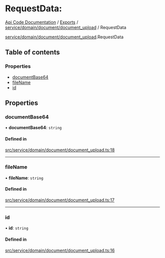 # RequestData: 
 
[Api Code Documentation](../README.md) / [Exports](../modules.md) / [service/domain/document/document\_upload](../modules/service_domain_document_document_upload.md) / RequestData

[service/domain/document/document\_upload](../modules/service_domain_document_document_upload.md).RequestData

## Table of contents

### Properties

- [documentBase64](service_domain_document_document_upload.RequestData.md#documentbase64)
- [fileName](service_domain_document_document_upload.RequestData.md#filename)
- [id](service_domain_document_document_upload.RequestData.md#id)

## Properties

### documentBase64

• **documentBase64**: `string`

#### Defined in

[src/service/domain/document/document_upload.ts:18](https://github.com/openkfw/TruBudget/blob/3b9e793/api/src/service/domain/document/document_upload.ts#L18)

___

### fileName

• **fileName**: `string`

#### Defined in

[src/service/domain/document/document_upload.ts:17](https://github.com/openkfw/TruBudget/blob/3b9e793/api/src/service/domain/document/document_upload.ts#L17)

___

### id

• **id**: `string`

#### Defined in

[src/service/domain/document/document_upload.ts:16](https://github.com/openkfw/TruBudget/blob/3b9e793/api/src/service/domain/document/document_upload.ts#L16)
